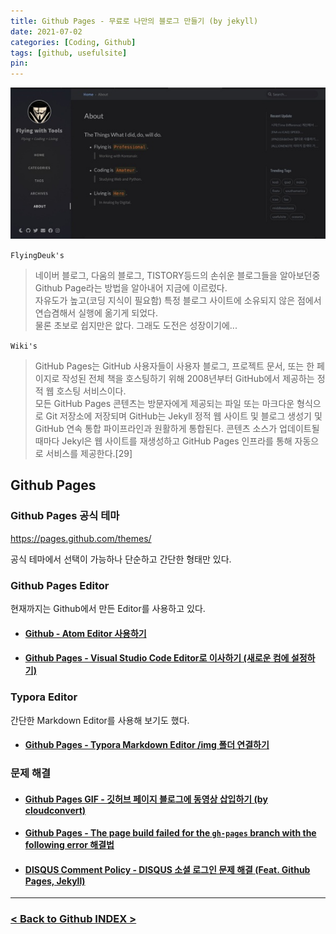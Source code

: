 ```yaml
---
title: Github Pages - 무료로 나만의 블로그 만들기 (by jekyll)
date: 2021-07-02
categories: [Coding, Github]
tags: [github, usefulsite]
pin:
---
```


![pages](/img/coding/github/pages.jpg)

`FlyingDeuk's`
> 네이버 블로그, 다움의 블로그, TISTORY등드의 손쉬운 블로그들을 알아보던중 Github Page라는 방법을 알아내어 지금에 이르렀다. <br>
자유도가 높고(코딩 지식이 필요함) 특정 블로그 사이트에 소유되지 않은 점에서 연습겸해서 실행에 옮기게 되었다. <br>
물론 초보로 쉽지만은 앖다. 그래도 도전은 성장이기에...<br>

`Wiki's`
> GitHub Pages는 GitHub 사용자들이 사용자 블로그, 프로젝트 문서, 또는 한 페이지로 작성된 전체 책을 호스팅하기 위해 2008년부터 GitHub에서 제공하는 정적 웹 호스팅 서비스이다. <br>
모든 GitHub Pages 콘텐츠는 방문자에게 제공되는 파일 또는 마크다운 형식으로 Git 저장소에 저장되며 GitHub는 Jekyll 정적 웹 사이트 및 블로그 생성기 및 GitHub 연속 통합 파이프라인과 원활하게 통합된다. 콘텐츠 소스가 업데이트될 때마다 Jekyl은 웹 사이트를 재생성하고 GitHub Pages 인프라를 통해 자동으로 서비스를 제공한다.[29]

## Github Pages

### Github Pages 공식 테마
<https://pages.github.com/themes/>

공식 테마에서 선택이 가능하나 단순하고 간단한 형태만 있다.

### Github Pages Editor
현재까지는 Github에서 만든 Editor를 사용하고 있다.

- #### [Github - Atom Editor 사용하기](/posts/Github-Atom/)

- #### [Github Pages - Visual Studio Code Editor로 이사하기 (새로운 컴에 설정하기)](/posts/Github-vscode/)

### Typora Editor
간단한 Markdown Editor를 사용해 보기도 했다.

- #### [Github Pages - Typora Markdown Editor /img 폴더 연결하기](/posts/Github-typora/)

### 문제 해결

- #### [Github Pages GIF - 깃허브 페이지 블로그에 동영상 삽입하기 (by cloudconvert)](/posts/Github-gif/)

- #### [Github Pages - The page build failed for the `gh-pages` branch with the following error 해결법](/posts/Github-error/)

- #### [DISQUS Comment Policy - DISQUS 소셜 로그인 문제 해결 (Feat. Github Pages, Jekyll)](/posts/comment/)


--------

### [< Back to Github INDEX >](/categories/github/)